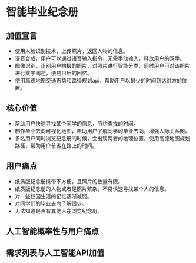 # 智能毕业纪念册
## 加值宣言
* 使用人脸识别技术，上传照片，返回人物的信息。
* 语音合成，用户可以通过语音输入指令，无需手动输入，释放用户的双手。
* 图像识别，识别用户拍摄的照片，对照片进行智能分类，同时用户可对该照片进行文字阐述，便易日后的回忆。
* 使用高德地图交通态势和路径规划api，帮助用户以最少的时间到达对方的位置。

## 核心价值
* 帮助用户快速寻找某个同学的信息，节约查找的时间。
* 制作毕业去向可视化地图，帮助用户了解同学的毕业去向，增强人际关系网。
* 多名用户同时浏览纪念册的时候，会出现两者的地理位置，使用高德地图规划路径，帮助用户节省在路上的时间。

## 用户痛点
* 纸质版纪念册携带不方便，且照片的数量有限。
* 纸质版纪念册的人物或者是照片繁杂，不易快速寻找某个人的信息。
* 对一些校园生活的记忆逐渐减弱。
* 对同学们的毕业去向了解很少。
* 无法知道是否有其他人在浏览纪念册。

## 人工智能概率性与用户痛点


## 需求列表与人工智能API加值



